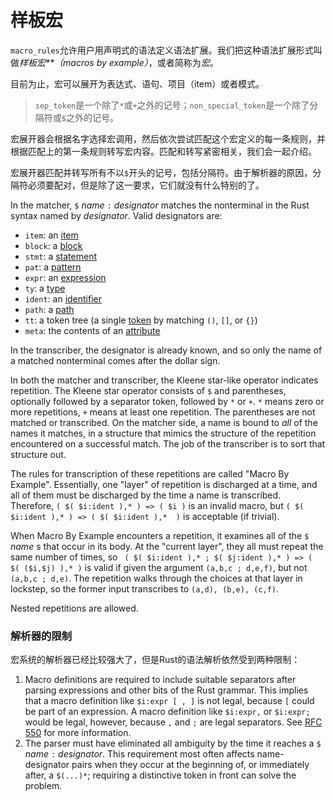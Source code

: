 # 样板宏

`macro_rules`允许用户用声明式的语法定义语法扩展。我们把这种语法扩展形式叫做*样板宏**（macros by example）*，或者简称为*宏*。

目前为止，宏可以展开为表达式、语句、项目（item）或者模式。

> `sep_token`是一个除了`*`或`+`之外的记号；`non_special_token`是一个除了分隔符或`$`之外的记号。

宏展开器会根据名字选择宏调用，然后依次尝试匹配这个宏定义的每一条规则，并根据匹配上的第一条规则转写宏内容。匹配和转写紧密相关，我们会一起介绍。

宏展开器匹配并转写所有不以`$`开头的记号，包括分隔符。由于解析器的原因，分隔符必须要配对，但是除了这一要求，它们就没有什么特别的了。

In the matcher, `$` _name_ `:` _designator_ matches the nonterminal in the Rust
syntax named by _designator_. Valid designators are:

* `item`: an [item]
* `block`: a [block]
* `stmt`: a [statement]
* `pat`: a [pattern]
* `expr`: an [expression]
* `ty`: a [type]
* `ident`: an [identifier]
* `path`: a [path]
* `tt`: a token tree (a single [token] by matching `()`, `[]`, or `{}`)
* `meta`: the contents of an [attribute]

[item]: items.html
[block]: expressions.html#block-expressions
[statement]: statements.html
[pattern]: expressions.html#match-expressions
[expression]: expressions.html
[type]: types.html
[identifier]: identifiers.html
[path]: paths.html
[token]: tokens.html
[attribute]: attributes.html

In the transcriber, the
designator is already known, and so only the name of a matched nonterminal comes
after the dollar sign.

In both the matcher and transcriber, the Kleene star-like operator indicates
repetition. The Kleene star operator consists of `$` and parentheses, optionally
followed by a separator token, followed by `*` or `+`. `*` means zero or more
repetitions, `+` means at least one repetition. The parentheses are not matched or
transcribed. On the matcher side, a name is bound to _all_ of the names it
matches, in a structure that mimics the structure of the repetition encountered
on a successful match. The job of the transcriber is to sort that structure
out.

The rules for transcription of these repetitions are called "Macro By Example".
Essentially, one "layer" of repetition is discharged at a time, and all of them
must be discharged by the time a name is transcribed. Therefore, `( $( $i:ident
),* ) => ( $i )` is an invalid macro, but `( $( $i:ident ),* ) => ( $( $i:ident
),*  )` is acceptable (if trivial).

When Macro By Example encounters a repetition, it examines all of the `$`
_name_ s that occur in its body. At the "current layer", they all must repeat
the same number of times, so ` ( $( $i:ident ),* ; $( $j:ident ),* ) => ( $(
($i,$j) ),* )` is valid if given the argument `(a,b,c ; d,e,f)`, but not
`(a,b,c ; d,e)`. The repetition walks through the choices at that layer in
lockstep, so the former input transcribes to `(a,d), (b,e), (c,f)`.

Nested repetitions are allowed.

### 解析器的限制

宏系统的解析器已经比较强大了，但是Rust的语法解析依然受到两种限制：

1. Macro definitions are required to include suitable separators after parsing
   expressions and other bits of the Rust grammar. This implies that
   a macro definition like `$i:expr [ , ]` is not legal, because `[` could be part
   of an expression. A macro definition like `$i:expr,` or `$i:expr;` would be legal,
   however, because `,` and `;` are legal separators. See [RFC 550] for more information.
2. The parser must have eliminated all ambiguity by the time it reaches a `$`
   _name_ `:` _designator_. This requirement most often affects name-designator
   pairs when they occur at the beginning of, or immediately after, a `$(...)*`;
   requiring a distinctive token in front can solve the problem.

[RFC 550]: https://github.com/rust-lang/rfcs/blob/master/text/0550-macro-future-proofing.md
